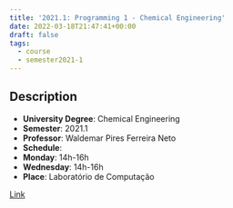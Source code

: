 ```yaml
---
title: '2021.1: Programming 1 - Chemical Engineering'
date: 2022-03-18T21:47:41+00:00
draft: false
tags:
  - course
  - semester2021-1
---
```


## Description

* **University Degree**: Chemical Engineering
* **Semester**: 2021.1
* **Professor**: Waldemar Pires Ferreira Neto
* **Schedule**:
 * **Monday**: 14h-16h
 * **Wednesday**: 14h-16h
* **Place**: Laboratório de Computação

[Link](https://exemplo.com/)
